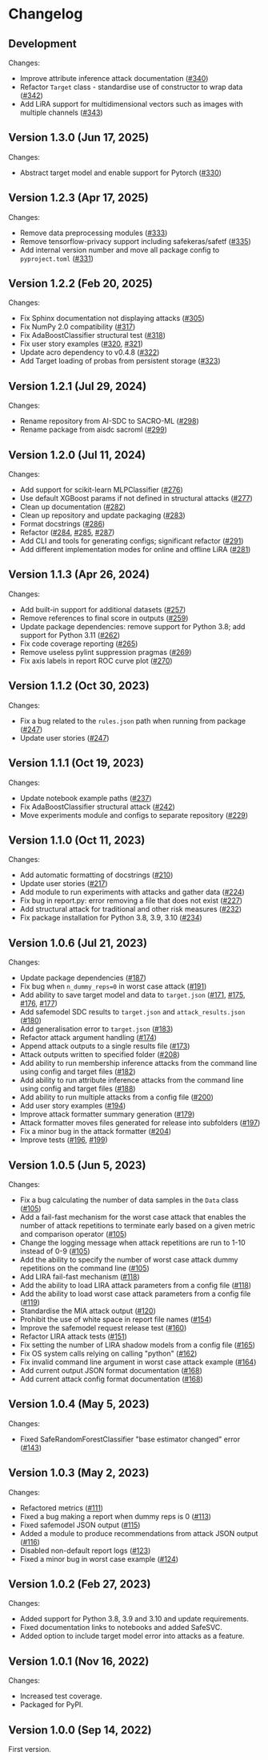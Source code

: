 # Changelog

## Development

Changes:
*   Improve attribute inference attack documentation ([#340](https://github.com/AI-SDC/SACRO-ML/pull/340))
*   Refactor `Target` class - standardise use of constructor to wrap data ([#342](https://github.com/AI-SDC/SACRO-ML/pull/342))
*   Add LiRA support for multidimensional vectors such as images with multiple channels ([#343](https://github.com/AI-SDC/SACRO-ML/pull/343))

## Version 1.3.0 (Jun 17, 2025)

Changes:
*   Abstract target model and enable support for Pytorch ([#330](https://github.com/AI-SDC/SACRO-ML/pull/330))

## Version 1.2.3 (Apr 17, 2025)

Changes:
*   Remove data preprocessing modules ([#333](https://github.com/AI-SDC/SACRO-ML/pull/333))
*   Remove tensorflow-privacy support including safekeras/safetf ([#335](https://github.com/AI-SDC/SACRO-ML/pull/335))
*   Add internal version number and move all package config to `pyproject.toml` ([#331](https://github.com/AI-SDC/SACRO-ML/pull/331))

## Version 1.2.2 (Feb 20, 2025)

Changes:
*   Fix Sphinx documentation not displaying attacks ([#305](https://github.com/AI-SDC/SACRO-ML/pull/305))
*   Fix NumPy 2.0 compatibility ([#317](https://github.com/AI-SDC/SACRO-ML/pull/317))
*   Fix AdaBoostClassifier structural test ([#318](https://github.com/AI-SDC/SACRO-ML/pull/318))
*   Fix user story examples ([#320](https://github.com/AI-SDC/SACRO-ML/pull/320), [#321](https://github.com/AI-SDC/SACRO-ML/pull/321))
*   Update acro dependency to v0.4.8 ([#322](https://github.com/AI-SDC/SACRO-ML/pull/322))
*   Add Target loading of probas from persistent storage ([#323](https://github.com/AI-SDC/SACRO-ML/pull/323))

## Version 1.2.1 (Jul 29, 2024)

Changes:
*   Rename repository from AI-SDC to SACRO-ML ([#298](https://github.com/AI-SDC/SACRO-ML/pull/298))
*   Rename package from aisdc sacroml ([#299](https://github.com/AI-SDC/SACRO-ML/pull/299))

## Version 1.2.0 (Jul 11, 2024)

Changes:
*   Add support for scikit-learn MLPClassifier ([#276](https://github.com/AI-SDC/SACRO-ML/pull/276))
*   Use default XGBoost params if not defined in structural attacks ([#277](https://github.com/AI-SDC/SACRO-ML/pull/277))
*   Clean up documentation ([#282](https://github.com/AI-SDC/SACRO-ML/pull/282))
*   Clean up repository and update packaging ([#283](https://github.com/AI-SDC/SACRO-ML/pull/283))
*   Format docstrings ([#286](https://github.com/AI-SDC/SACRO-ML/pull/286))
*   Refactor ([#284](https://github.com/AI-SDC/SACRO-ML/pull/284), [#285](https://github.com/AI-SDC/SACRO-ML/pull/285), [#287](https://github.com/AI-SDC/SACRO-ML/pull/287))
*   Add CLI and tools for generating configs; significant refactor ([#291](https://github.com/AI-SDC/SACRO-ML/pull/291))
*   Add different implementation modes for online and offline LiRA ([#281](https://github.com/AI-SDC/SACRO-ML/pull/281))

## Version 1.1.3 (Apr 26, 2024)

Changes:
*   Add built-in support for additional datasets ([#257](https://github.com/AI-SDC/SACRO-ML/pull/257))
*   Remove references to final score in outputs ([#259](https://github.com/AI-SDC/SACRO-ML/pull/259))
*   Update package dependencies: remove support for Python 3.8; add support for Python 3.11 ([#262](https://github.com/AI-SDC/SACRO-ML/pull/262))
*   Fix code coverage reporting ([#265](https://github.com/AI-SDC/SACRO-ML/pull/265))
*   Remove useless pylint suppression pragmas ([#269](https://github.com/AI-SDC/SACRO-ML/pull/269))
*   Fix axis labels in report ROC curve plot ([#270](https://github.com/AI-SDC/SACRO-ML/pull/270))

## Version 1.1.2 (Oct 30, 2023)

Changes:
*   Fix a bug related to the `rules.json` path when running from package ([#247](https://github.com/AI-SDC/SACRO-ML/pull/247))
*   Update user stories ([#247](https://github.com/AI-SDC/SACRO-ML/pull/247))

## Version 1.1.1 (Oct 19, 2023)

Changes:
*   Update notebook example paths ([#237](https://github.com/AI-SDC/SACRO-ML/pull/237))
*   Fix AdaBoostClassifier structural attack ([#242](https://github.com/AI-SDC/SACRO-ML/pull/242))
*   Move experiments module and configs to separate repository ([#229](https://github.com/AI-SDC/SACRO-ML/pull/229))

## Version 1.1.0 (Oct 11, 2023)

Changes:
*    Add automatic formatting of docstrings ([#210](https://github.com/AI-SDC/SACRO-ML/pull/210))
*    Update user stories ([#217](https://github.com/AI-SDC/SACRO-ML/pull/217))
*    Add module to run experiments with attacks and gather data ([#224](https://github.com/AI-SDC/SACRO-ML/pull/224))
*    Fix bug in report.py: error removing a file that does not exist ([#227](https://github.com/AI-SDC/SACRO-ML/pull/227))
*    Add structural attack for traditional and other risk measures ([#232](https://github.com/AI-SDC/SACRO-ML/pull/232))
*    Fix package installation for Python 3.8, 3.9, 3.10 ([#234](https://github.com/AI-SDC/SACRO-ML/pull/234))

## Version 1.0.6 (Jul 21, 2023)

Changes:
*    Update package dependencies ([#187](https://github.com/AI-SDC/SACRO-ML/pull/187))
*    Fix bug when `n_dummy_reps=0` in worst case attack ([#191](https://github.com/AI-SDC/SACRO-ML/pull/191))
*    Add ability to save target model and data to `target.json` ([#171](https://github.com/AI-SDC/SACRO-ML/pull/171), [#175](https://github.com/AI-SDC/SACRO-ML/pull/175), [#176](https://github.com/AI-SDC/SACRO-ML/pull/176), [#177](https://github.com/AI-SDC/SACRO-ML/pull/177))
*    Add safemodel SDC results to `target.json` and `attack_results.json` ([#180](https://github.com/AI-SDC/SACRO-ML/pull/180))
*    Add generalisation error to `target.json` ([#183](https://github.com/AI-SDC/SACRO-ML/pull/183))
*    Refactor attack argument handling ([#174](https://github.com/AI-SDC/SACRO-ML/pull/174))
*    Append attack outputs to a single results file ([#173](https://github.com/AI-SDC/SACRO-ML/pull/173))
*    Attack outputs written to specified folder ([#208](https://github.com/AI-SDC/SACRO-ML/pull/208))
*    Add ability to run membership inference attacks from the command line using config and target files ([#182](https://github.com/AI-SDC/SACRO-ML/pull/182))
*    Add ability to run attribute inference attacks from the command line using config and target files ([#188](https://github.com/AI-SDC/SACRO-ML/pull/188))
*    Add ability to run multiple attacks from a config file ([#200](https://github.com/AI-SDC/SACRO-ML/pull/200))
*    Add user story examples ([#194](https://github.com/AI-SDC/SACRO-ML/pull/194))
*    Improve attack formatter summary generation ([#179](https://github.com/AI-SDC/SACRO-ML/pull/179))
*    Attack formatter moves files generated for release into subfolders ([#197](https://github.com/AI-SDC/SACRO-ML/pull/197))
*    Fix a minor bug in the attack formatter ([#204](https://github.com/AI-SDC/SACRO-ML/pull/204))
*    Improve tests ([#196](https://github.com/AI-SDC/SACRO-ML/pull/196), [#199](https://github.com/AI-SDC/SACRO-ML/pull/199))

## Version 1.0.5 (Jun 5, 2023)

Changes:
*    Fix a bug calculating the number of data samples in the `Data` class ([#105](https://github.com/AI-SDC/SACRO-ML/pull/105))
*    Add a fail-fast mechanism for the worst case attack that enables the number of attack repetitions to terminate early based on a given metric and comparison operator ([#105](https://github.com/AI-SDC/SACRO-ML/pull/105))
*    Change the logging message when attack repetitions are run to 1-10 instead of 0-9 ([#105](https://github.com/AI-SDC/SACRO-ML/pull/105))
*    Add the ability to specify the number of worst case attack dummy repetitions on the command line ([#105](https://github.com/AI-SDC/SACRO-ML/pull/105))
*    Add LIRA fail-fast mechanism ([#118](https://github.com/AI-SDC/SACRO-ML/pull/118))
*    Add the ability to load LIRA attack parameters from a config file ([#118](https://github.com/AI-SDC/SACRO-ML/pull/118))
*    Add the ability to load worst case attack parameters from a config file ([#119](https://github.com/AI-SDC/SACRO-ML/pull/119))
*    Standardise the MIA attack output ([#120](https://github.com/AI-SDC/SACRO-ML/pull/120))
*    Prohibit the use of white space in report file names ([#154](https://github.com/AI-SDC/SACRO-ML/pull/154))
*    Improve the safemodel request release test ([#160](https://github.com/AI-SDC/SACRO-ML/pull/160))
*    Refactor LIRA attack tests ([#151](https://github.com/AI-SDC/SACRO-ML/pull/151))
*    Fix setting the number of LIRA shadow models from a config file ([#165](https://github.com/AI-SDC/SACRO-ML/pull/165))
*    Fix OS system calls relying on calling "python" ([#162](https://github.com/AI-SDC/SACRO-ML/pull/162))
*    Fix invalid command line argument in worst case attack example ([#164](https://github.com/AI-SDC/SACRO-ML/pull/164))
*    Add current output JSON format documentation ([#168](https://github.com/AI-SDC/SACRO-ML/pull/168))
*    Add current attack config format documentation ([#168](https://github.com/AI-SDC/SACRO-ML/pull/168))

## Version 1.0.4 (May 5, 2023)

Changes:
*    Fixed SafeRandomForestClassifier "base estimator changed" error ([#143](https://github.com/AI-SDC/SACRO-ML/pull/143))

## Version 1.0.3 (May 2, 2023)

Changes:
*    Refactored metrics ([#111](https://github.com/AI-SDC/SACRO-ML/pull/111))
*    Fixed a bug making a report when dummy reps is 0 ([#113](https://github.com/AI-SDC/SACRO-ML/pull/113))
*    Fixed safemodel JSON output ([#115](https://github.com/AI-SDC/SACRO-ML/pull/115))
*    Added a module to produce recommendations from attack JSON output ([#116](https://github.com/AI-SDC/SACRO-ML/pull/116))
*    Disabled non-default report logs ([#123](https://github.com/AI-SDC/SACRO-ML/pull/123))
*    Fixed a minor bug in worst case example ([#124](https://github.com/AI-SDC/SACRO-ML/pull/124))

## Version 1.0.2 (Feb 27, 2023)

Changes:
*    Added support for Python 3.8, 3.9 and 3.10 and update requirements.
*    Fixed documentation links to notebooks and added SafeSVC.
*    Added option to include target model error into attacks as a feature.

## Version 1.0.1 (Nov 16, 2022)

Changes:
*    Increased test coverage.
*    Packaged for PyPI.

## Version 1.0.0 (Sep 14, 2022)

First version.
